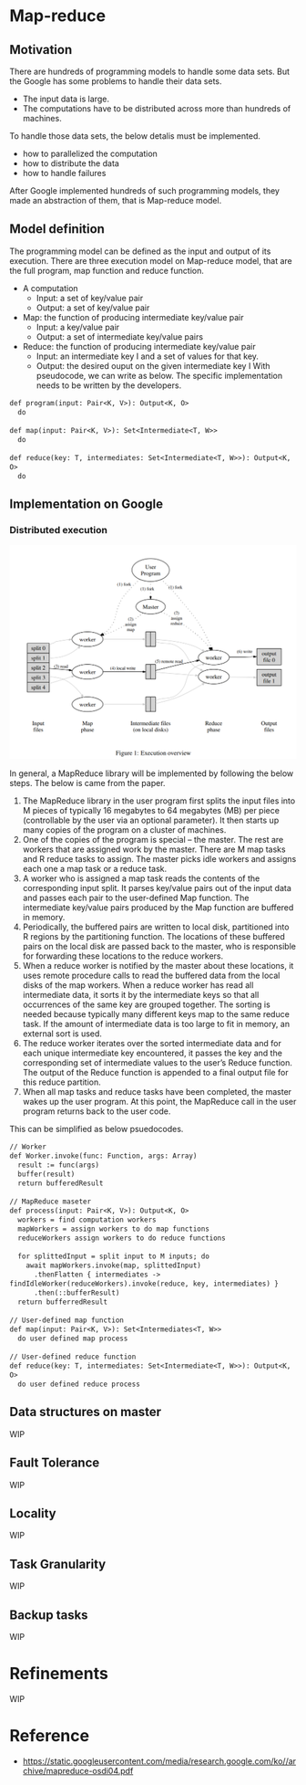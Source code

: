 # Map-reduce

## Motivation

There are hundreds of programming models to handle some data sets. But the Google has some problems to handle
their data sets.

- The input data is large.
- The computations have to be distributed across more than hundreds of machines.

To handle those data sets, the below detalis must be implemented.

- how to parallelized the computation
- how to distribute the data
- how to handle failures

After Google implemented hundreds of such programming models, they made an abstraction of them, that is
Map-reduce model.

## Model definition

The programming model can be defined as the input and output of its execution. There are three execution model
on Map-reduce model, that are the full program, map function and reduce function.

- A computation
    - Input: a set of key/value pair
    - Output: a set of key/value pair
- Map: the function of producing intermediate key/value pair
    - Input: a key/value pair
    - Output: a set of intermediate key/value pairs
- Reduce: the function of producing intermediate key/value pair
    - Input: an intermediate key I and a set of values for that key.
    - Output: the desired ouput on the given intermediate key I
      With pseudocode, we can write as below. The specific implementation needs to be written by the developers.

```
def program(input: Pair<K, V>): Output<K, O>
  do 

def map(input: Pair<K, V>): Set<Intermediate<T, W>>
  do

def reduce(key: T, intermediates: Set<Intermediate<T, W>>): Output<K, O>
  do
```

## Implementation on Google

### Distributed execution

![execution overviews](images/map-reduce-execution.png)

In general, a MapReduce library will be implemented by following the below steps. The below is came from the
paper.

1. The MapReduce library in the user program first splits the input files into M pieces of typically 16
   megabytes to 64 megabytes (MB) per piece (controllable by the user via an optional parameter). It then starts
   up many copies of the program on a cluster of machines.
2. One of the copies of the program is special – the master. The rest are workers that are assigned work by the
   master. There are M map tasks and R reduce tasks to assign. The master picks idle workers and assigns each
   one a map task or a reduce task.
3. A worker who is assigned a map task reads the contents of the corresponding input split. It parses key/value
   pairs out of the input data and passes each pair to the user-defined Map function. The intermediate key/value
   pairs produced by the Map function are buffered in memory.
4. Periodically, the buffered pairs are written to local disk, partitioned into R regions by the partitioning
   function. The locations of these buffered pairs on the local disk are passed back to the master, who is
   responsible for forwarding these locations to the reduce workers.
5. When a reduce worker is notified by the master about these locations, it uses remote procedure calls to read
   the buffered data from the local disks of the map workers. When a reduce worker has read all intermediate
   data, it sorts it by the intermediate keys so that all occurrences of the same key are grouped together. The
   sorting is needed because typically many different keys map to the same reduce task. If the amount of
   intermediate data is too large to fit in memory, an external sort is used.
6. The reduce worker iterates over the sorted intermediate data and for each unique intermediate key
   encountered, it passes the key and the corresponding set of intermediate values to the user’s Reduce
   function. The output of the Reduce function is appended to a final output file for this reduce partition.
7. When all map tasks and reduce tasks have been completed, the master wakes up the user program. At this point,
   the MapReduce call in the user program returns back to the user code.

This can be simplified as below psuedocodes.

```
// Worker
def Worker.invoke(func: Function, args: Array)
  result := func(args)
  buffer(result)
  return bufferedResult

// MapReduce maseter
def process(input: Pair<K, V>): Output<K, O>
  workers = find computation workers
  mapWorkers = assign workers to do map functions
  reduceWorkers assign workers to do reduce functions

  for splittedInput = split input to M inputs; do
    await mapWorkers.invoke(map, splittedInput)
      .thenFlatten { intermediates -> findIdleWorker(reduceWorkers).invoke(reduce, key, intermediates) }
      .then(::bufferResult)
  return bufferredResult

// User-defined map function
def map(input: Pair<K, V>): Set<Intermediates<T, W>>
  do user defined map process

// User-defined reduce function
def reduce(key: T, intermediates: Set<Intermediate<T, W>>): Output<K, O>
  do user defined reduce process
```

## Data structures on master

WIP

## Fault Tolerance

WIP

## Locality

WIP

## Task Granularity

WIP

## Backup tasks

WIP

# Refinements

WIP

# Reference

- https://static.googleusercontent.com/media/research.google.com/ko//archive/mapreduce-osdi04.pdf